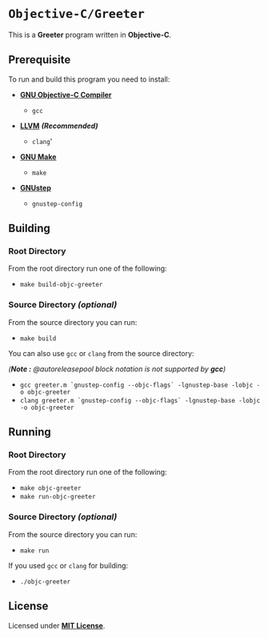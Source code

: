 # `Objective-C/Greeter`

This is a **Greeter** program written in **Objective-C**.

## Prerequisite

To run and build this program you need to install:

* [**GNU Objective-C Compiler**](https://gcc.gnu.org)
  * `gcc`

* [**LLVM**](https://releases.llvm.org/) _**(Recommended)**_
  * `clang`'

* [**GNU Make**](https://www.gnu.org/software/make/)
  * `make`

* [**GNUstep**](https://gnustep.github.io/)
  * `gnustep-config`

## Building

### Root Directory

From the root directory run one of the following:

* `make build-objc-greeter`

### Source Directory _(optional)_

From the source directory you can run:

* `make build`

You can also use `gcc` or `clang` from the source directory:

_(**Note :** @autoreleasepool block notation is not supported by **gcc**)_

* ``gcc greeter.m `gnustep-config --objc-flags` -lgnustep-base -lobjc -o objc-greeter``
* ``clang greeter.m `gnustep-config --objc-flags` -lgnustep-base -lobjc -o objc-greeter``

## Running

### Root Directory

From the root directory run one of the following:

* `make objc-greeter`
* `make run-objc-greeter`

### Source Directory _(optional)_

From the source directory you can run:

* `make run`

If you used `gcc` or `clang` for building:

* `./objc-greeter`

## License

Licensed under [**MIT License**](https://github.com/altersabeh/codes/blob/main/LICENSE).
